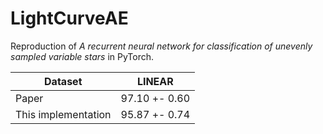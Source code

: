 # LightCurveAE
Reproduction of *A recurrent neural network for classification of unevenly sampled variable stars* in PyTorch.

| Dataset             | LINEAR        |
|---------------------|---------------|
| Paper               | 97.10 +- 0.60 |
| This implementation | 95.87 +- 0.74 |
